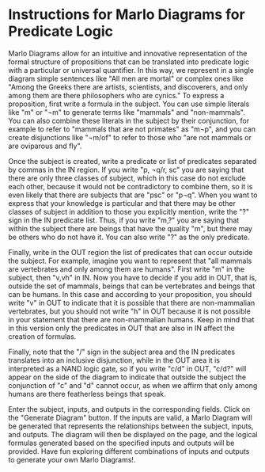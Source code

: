 # Instructions for Marlo Diagrams for Predicate Logic

Marlo Diagrams allow for an intuitive and innovative representation of the formal structure of propositions that can be translated into predicate logic with a particular or universal quantifier. In this way, we represent in a single diagram simple sentences like "All men are mortal" or complex ones like "Among the Greeks there are artists, scientists, and discoverers, and only among them are there philosophers who are cynics." To express a proposition, first write a formula in the subject. You can use simple literals like "m" or "¬m" to generate terms like "mammals" and "non-mammals". You can also combine these literals in the subject by their conjunction, for example to refer to "mammals that are not primates" as "m¬p", and you can create disjunctions like "¬m/of" to refer to those who "are not mammals or are oviparous and fly".

Once the subject is created, write a predicate or list of predicates separated by commas in the IN region. If you write "p, ¬q/r, sc" you are saying that there are only three classes of subject, which in this case do not exclude each other, because it would not be contradictory to combine them, so it is even likely that there are subjects that are "psc" or "p¬q". When you want to express that your knowledge is particular and that there may be other classes of subject in addition to those you explicitly mention, write the "?" sign in the IN predicate list. Thus, if you write "m,?" you are saying that within the subject there are beings that have the quality "m", but there may be others who do not have it. You can also write "?" as the only predicate.

Finally, write in the OUT region the list of predicates that can occur outside the subject. For example, imagine you want to represent that "all mammals are vertebrates and only among them are humans". First write "m" in the subject, then "v,vh" in IN. Now you have to decide if you add in OUT, that is, outside the set of mammals, beings that can be vertebrates and beings that can be humans. In this case and according to your proposition, you should write "v" in OUT to indicate that it is possible that there are non-mammalian vertebrates, but you should not write "h" in OUT because it is not possible in your statement that there are non-mammalian humans. Keep in mind that in this version only the predicates in OUT that are also in IN affect the creation of formulas.

Finally, note that the "/" sign in the subject area and the IN predicates translates into an inclusive disjunction, while in the OUT area it is interpreted as a NAND logic gate, so if you write "c/d" in OUT, "c/d?" will appear on the side of the diagram to indicate that outside the subject the conjunction of "c" and "d" cannot occur, as when we affirm that only among humans are there featherless beings that speak.

Enter the subject, inputs, and outputs in the corresponding fields.
Click on the "Generate Diagram" button.
If the inputs are valid, a Marlo Diagram will be generated that represents the relationships between the subject, inputs, and outputs.
The diagram will then be displayed on the page, and the logical formulas generated based on the specified inputs and outputs will be provided.
Have fun exploring different combinations of inputs and outputs to generate your own Marlo Diagrams!.
